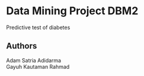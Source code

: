 # Data Mining Project DBM2
Predictive test of diabetes
## Authors
Adam Satria Adidarma <br />
Gayuh Kautaman Rahmad
 
